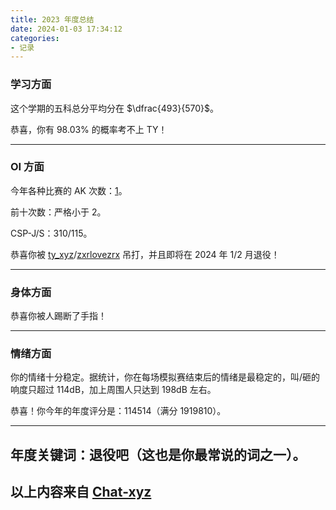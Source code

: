 ```yaml
---
title: 2023 年度总结
date: 2024-01-03 17:34:12
categories:
- 记录
---
```

### 学习方面

这个学期的五科总分平均分在 $\dfrac{493}{570}$。

恭喜，你有 98.03% 的概率考不上 TY！

---

### OI 方面

今年各种比赛的 AK 次数：[1](https://www.luogu.com.cn/contest/152249)。


前十次数：严格小于 2。

CSP-J/S：310/115。

恭喜你被 [ty_xyz](https://www.luogu.com.cn/user/776307)/[zxrlovezrx](https://www.luogu.com.cn/user/408807) 吊打，并且即将在 2024 年 1/2 月退役！

<!--more-->

---

### 身体方面

恭喜你被人踢断了手指！

---

### 情绪方面

你的情绪十分稳定。据统计，你在每场模拟赛结束后的情绪是最稳定的，叫/砸的响度只超过 114dB，加上周围人只达到 198dB 左右。

恭喜！你今年的年度评分是：114514（满分 1919810）。

---

## 年度关键词：退役吧（这也是你最常说的词之一）。

## 以上内容来自 [Chat-xyz](https://www.luogu.com.cn/blog/X-Y-Z/post-2023-nian-du-zong-jie)
